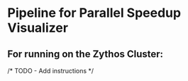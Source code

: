 # Pipeline for Parallel Speedup Visualizer

## For running on the Zythos Cluster:
 /* TODO - Add instructions */
